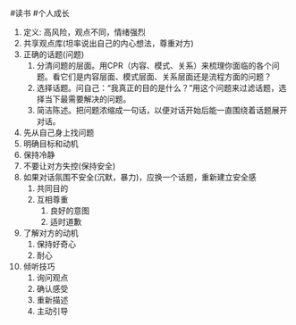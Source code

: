 #读书 #个人成长 
1. 定义: 高风险，观点不同，情绪强烈
2. 共享观点库(坦率说出自己的内心想法，尊重对方)
3. 正确的话题(问题)
	1. 分清问题的层面。用CPR（内容、模式、关系）来梳理你面临的各个问题。看它们是内容层面、模式层面、关系层面还是流程方面的问题？
	2. 选择话题。问自己：“我真正的目的是什么？”用这个问题来过滤话题，选择当下最需要解决的问题。
	3. 简洁陈述。把问题浓缩成一句话，以便对话开始后能一直围绕着话题展开对话。
4. 先从自己身上找问题
5. 明确目标和动机
6. 保持冷静
7. 不要让对方失控(保持安全)
8. 如果对话氛围不安全(沉默，暴力)，应换一个话题，重新建立安全感
	1. 共同目的
	2. 互相尊重
		1. 良好的意图
		2. 适时道歉
9. 了解对方的动机
	1. 保持好奇心
	2. 耐心
10. 倾听技巧
	1. 询问观点
	2. 确认感受
	3. 重新描述
	4. 主动引导